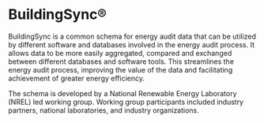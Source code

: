 # BuildingSync®

BuildingSync is a common schema for energy audit data that can be utilized by different software and databases involved in the energy audit process. It allows data to be more easily aggregated, compared and exchanged between different databases and software tools. This streamlines the energy audit process, improving the value of the data and facilitating achievement of greater energy efficiency.

The schema is developed by a National Renewable Energy Laboratory (NREL) led working group. Working group participants included industry partners, national laboratories, and industry organizations.